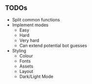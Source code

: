 ## TODOs
* Split common functions
* Implement modes
    * Easy
    * Hard
    * Very hard
    * Can extend potential bot guesses
* Styling
    * Colour
    * Fonts
    * Assets
    * Layout
    * Dark/Light Mode